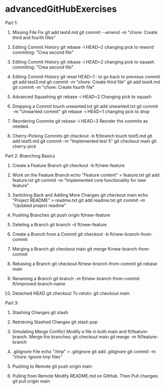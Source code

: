 # advancedGitHubExercises

Part 1:

1. Missing File Fix
    git add test4.md
    git commit --amend -m "chore: Create third and fourth files"


2. Editing Commit History
    git rebase -i HEAD~2
    changing pick to reword
    commiting: "Crea second file"

3. Editing Commit History
    git rebase -i HEAD~2
    changing pick to squash
    commiting: "Crea second file"

4. Editing Commit History
    git reset HEAD~1 : to go back to previous commit
    git add test3.md
    git commit -m "chore: Create third file"
    git add test4.md
    git commit -m "chore: Create fourth file"

5. Advanced Squashing
    git rebase -i HEAD~2
    Changing pick to squash

6. Dropping a Commit
    touch unwanted.txt
    git add unwanted.txt
    git commit -m "Unwanted commit"
    git rebase -i HEAD~1
    changing pick to drop

7. Reordering Commits
    git rebase -i HEAD~3
    Reorder the commits as needed.

8. Cherry-Picking Commits
    git checkout -b ft/branch
    touch test5.md
    git add test5.md
    git commit -m "Implemented test 5"
    git checkout main
    git cherry-pick <commit-hash>

Part 2: Branching Basics
1. Create a Feature Branch
    git checkout -b ft/new-feature
    
2. Work on the Feature Branch
    echo "Feature content" > feature.txt
    git add feature.txt
    git commit -m "Implemented core functionality for new feature"

3. Switching Back and Adding More Changes
    git checkout main
    echo "Project README" > readme.txt
    git add readme.txt
    git commit -m "Updated project readme"

4. Pushing Branches
    git push origin ft/new-feature

5. Deleting a Branch
    git branch -d ft/new-feature

6. Create a Branch from a Commit
    git checkout -b ft/new-branch-from-commit <commit-hash>

7. Merging a Branch
    git checkout main
    git merge ft/new-branch-from-commit

8. Rebasing a Branch
    git checkout ft/new-branch-from-commit
    git rebase main

9. Renaming a Branch
    git branch -m ft/new-branch-from-commit ft/improved-branch-name

10. Detached HEAD
    git checkout <commit-hash>
    To retutn: git checkout main


Part 3:

1. Stashing Changes
    git stash

2. Retrieving Stashed Changes
    git stash pop
    
3. Simulating Merge Conflict
    Modify a file in both main and ft/feature-branch.
    Merge the branches:
    git checkout main
    git merge -m ft/feature-branch

5. .gitignore File
    echo "/tmp" > .gitignore
    git add .gitignore
    git commit -m "chore: Ignore tmp files"
   
9. Pushing to Remote
    git push origin main
   
11. Pulling from Remote
    Modify README.md on GitHub.
    Then Pull changes:
        git pull origin main
